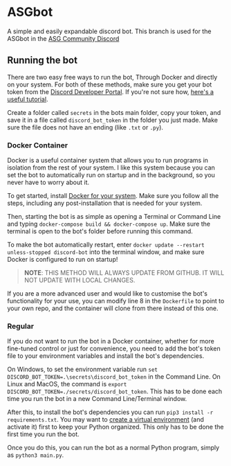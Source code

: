 # ASGbot
A simple and easily expandable discord bot. This branch is used for the ASGbot in the [ASG Community Discord](https://discord.gg/KuceKgxwJn)

## Running the bot
There are two easy free ways to run the bot, Through Docker and directly on your system. For both of these methods, make sure you get your bot token from the [Discord Developer Portal](https://discord.com/developers/applications). If you're not sure how, [here's a useful tutorial](https://www.writebots.com/discord-bot-token/).

Create a folder called `secrets` in the bots main folder, copy your token, and save it in a file called `discord_bot_token` in the folder you just made. Make sure the file does not have an ending (like `.txt` or `.py`).

### Docker Container
Docker is a useful container system that allows you to run programs in isolation from the rest of your system. I like this system because you can set the bot to automatically run on startup and in the background, so you never have to worry about it.

To get started, install [Docker for your system](https://docs.docker.com/engine/install/). Make sure you follow all the steps, including any post-installation that is needed for your system.

Then, starting the bot is as simple as opening a Terminal or Command Line and typing `docker-compose build && docker-compose up`. Make sure the terminal is open to the bot's folder before running this command.

To make the bot automatically restart, enter `docker update --restart unless-stopped discord-bot` into the terminal window, and make sure Docker is configured to run on startup!

> **NOTE**: THIS METHOD WILL ALWAYS UPDATE FROM GITHUB. IT WILL NOT UPDATE WITH LOCAL CHANGES.

If you are a more advanced user and would like to customise the bot's functionality for your use, you can modify line 8 in the `Dockerfile` to point to your own repo, and the container will clone from there instead of this one.

### Regular
If you do not want to run the bot in a Docker container, whether for more fine-tuned control or just for convenience, you need to add the bot's token file to your environment variables and install the bot's dependencies.

On Windows, to set the environment variable run `set DISCORD_BOT_TOKEN=.\secrets\discord_bot_token` in the Command Line. On Linux and MacOS, the command is `export DISCORD_BOT_TOKEN=./secrets/discord_bot_token`. This has to be done each time you run the bot in a new Command Line/Terminal window.

After this, to install the bot's dependencies you can run `pip3 install -r requirements.txt`. You may want to [create a virtual environment](https://docs.python.org/3/library/venv.html) (and activate it) first to keep your Python organized. This only has to be done the first time you run the bot.

Once you do this, you can run the bot as a normal Python program, simply as `python3 main.py`.